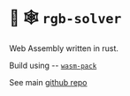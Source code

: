 # 🦀 🕸️ `rgb-solver`

Web Assembly written in rust.

Build using --
[`wasm-pack`](https://github.com/rustwasm/wasm-pack)

See main [github repo](https://github.com/eric7237cire/rgb_delivery)

